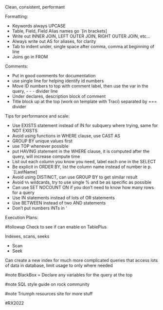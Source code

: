 Clean, consistent, performant

Formatting:

- Keywords always UPCASE
- Table, Field, Field Alias names go `[in brackets]
- Write out INNER JOIN, LEFT OUTER JOIN, RIGHT OUTER JOIN, etc…
- Always write out AS for aliases, for clarity
- Tab to indent under, single space after comma, comma at beginning of line
- Joins go in FROM

Comments:

- Put in good comments for documentation
- use single line for helping identify id numbers
- Move ID numbers to top with comment label, then use the var in the query, - - - divider line
- Under declares, description block of comment
- Title block up at the top (work on template with Traci) separated by === divider

Tips for performance and scale:

- Use EXISTS statement instead of IN for subquery where trying, same for NOT EXISTS
- Avoid using functions in WHERE clause, use CAST AS
- GROUP BY unique values first
- use TOP whenever possible
- put HAVING statement in the WHERE clause, it is computed after the query, will increase compute time
- List out each column you know you need, label each one in the SELECT
- Be explicit in ORDER BY, list the column name instead of number ie p. `[LastName]
- Avoid using DISTINCT, can use GROUP BY to get similar result
- Avoid `%%` wildcards, try to use single % and be as specific as possible
- Can use SET NOCOUNT ON if you don’t need to know how many rows for a query
- Use IN statements instead of lots of OR statements
- Use BETWEEN instead of two AND statements
- Don’t put numbers INTs in ‘

Execution Plans:

#followup Check to see if can enable on TablePlus

Indexes, scans, seeks

- Scan
- Seek

Can create a new index for much more complicated queries that access lots of data in database, limit usage to only where needed

#note BlackBox = Declare any variables for the query at the top

#note SQL style guide on rock community

#note Triumph resources site for more stuff

#RX2022